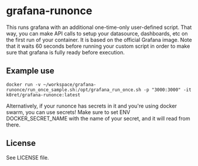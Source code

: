 # grafana-runonce
This runs grafana with an additional one-time-only user-defined script. That way, you can make API calls to setup your datasource, dashboards, etc on the first run of your container. It is based on the official Grafana image. Note that it waits 60 seconds before running your custom script in order to make sure that grafana is fully ready before execution.

## Example use
```
docker run -v ~/workspace/grafana-runonce/run_once_sample.sh:/opt/grafana_run_once.sh -p "3000:3000" -it k0ret/grafana-runonce:latest
```
Alternatively, if your runonce has secrets in it and you're using docker swarm, you can use secrets! Make sure to set ENV DOCKER_SECRET_NAME with the name of your secret, and it will read from there.

## License
See LICENSE file.
